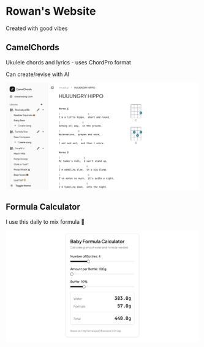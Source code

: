 # Rowan's Website

Created with good vibes 

## CamelChords

Ukulele chords and lyrics - uses ChordPro format

Can create/revise with AI

![CamelChords](/public/assets/screenshots/camelchords.png)

## Formula Calculator

I use this daily to mix formula 🍼

![Formula](/public/assets/screenshots/formula.png)